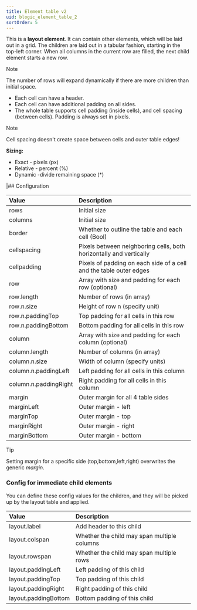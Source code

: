 ```yaml
---
title: Element table v2
uid: blogic_element_table_2
sortOrder: 5
---
```


This is a **layout element**. It can contain other elements, which will be laid out in a grid. The children are laid out in a tabular fashion, starting in the top-left corner. When all columns in the current row are filled, the next child element starts a new row.

> [!NOTE]
> The number of rows will expand dynamically if there are more children than initial space.

* Each cell can have a header.
* Each cell can have additional padding on all sides.
* The whole table supports cell padding (inside cells), and cell spacing (between cells). Padding is always set in pixels.

> [!NOTE]
> Cell spacing doesn't create space between cells and outer table edges!

**Sizing:**

* Exact - pixels (px)
* Relative - percent (%)
* Dynamic -divide remaining space (*)

|## Configuration

| Value                 | Description                                            |
|:----------------------|:-------------------------------------------------------|
| rows                  | Initial size                                           |
| columns               | Initial size                                           |
| border                | Whether to outline the table and each cell (Bool)      |
| cellspacing           | Pixels between neighboring cells, both horizontally and vertically |
| cellpadding           | Pixels of padding on each side of a cell and the table outer edges |
| row                   | Array with size and padding for each row (optional)    |
| row.length            | Number of rows (in array)                              |
| row.n.size            | Height of row n (specify unit)                         |
| row.n.paddingTop      | Top padding for all cells in this row                  |
| row.n.paddingBottom   | Bottom padding for all cells in this row               |
| column                | Array with size and padding for each column (optional) |
| column.length         | Number of columns (in array)                           |
| column.n.size         | Width of column (specify units)                        |
| column.n.paddingLeft  | Left padding for all cells in this column              |
| column.n.paddingRight | Right padding for all cells in this column             |
| margin                | Outer margin for all 4 table sides                     |
| marginLeft            | Outer margin - left                                    |
| marginTop             | Outer margin - top                                     |
| marginRight           | Outer margin - right                                   |
| marginBottom          | Outer margin - bottom                                  |

> [!TIP]
> Setting margin for a specific side (top,bottom,left,right) overwrites the generic *margin*.

### Config for immediate child elements

You can define these config values for the children, and they will be picked up by the layout table and applied.

| Value                | Description                                       |
|:---------------------|:--------------------------------------------------|
| layout.label         | Add header to this child                          |
| layout.colspan       | Whether the child may span multiple columns       |
| layout.rowspan       | Whether the child may span multiple rows          |
| layout.paddingLeft   | Left padding of this child                        |
| layout.paddingTop    | Top padding of this child                         |
| layout.paddingRight  | Right padding of this child                       |
| layout.paddingBottom | Bottom padding of this child                      |
